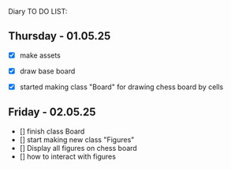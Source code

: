 
Diary TO DO LIST: 
## Thursday - 01.05.25
- [x]  make assets
- [x]  draw base board
- [x] started making class "Board" for drawing chess board by cells



## Friday - 02.05.25
- [] finish class Board
- [] start making new class "Figures"
- []  Display all figures on chess board
- []  how to interact with figures





